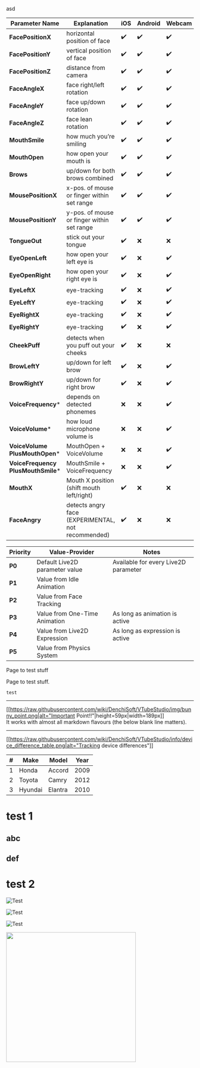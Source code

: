 asd

| Parameter Name | Explanation                 | iOS  | Android | Webcam |
| --------------- | -------------------------- | ---- | ------- | ------- |
| **FacePositionX**  | horizontal position of face | ✔️  | ✔️      |    ✔️ |
| **FacePositionY** | vertical position of face | ✔️ | ✔️ | ✔️ |
| **FacePositionZ** | distance from camera | ✔️ | ✔️ | ✔️ |
| **FaceAngleX** | face right/left rotation | ✔️ | ✔️ | ✔️ |
| **FaceAngleY** | face up/down rotation | ✔️ | ✔️ | ✔️ |
| **FaceAngleZ** | face lean rotation | ✔️ | ✔️ | ✔️ |
| **MouthSmile** | how much you’re smiling | ✔️ | ✔️ | ✔️ |
| **MouthOpen** | how open your mouth is | ✔️ | ✔️ | ✔️ |
| **Brows** | up/down for both brows combined | ✔️ | ✔️ | ✔️ |
| **MousePositionX** | x-pos. of mouse or finger within set range | ✔️ | ✔️ | ✔️ |
| **MousePositionY** | y-pos. of mouse or finger within set range | ✔️ | ✔️ | ✔️ |
| **TongueOut** | stick out your tongue | ✔️ | ❌ | ❌ |
| **EyeOpenLeft** | how open your left eye is | ✔️ | ❌ | ✔️ |
| **EyeOpenRight** | how open your right eye is | ✔️ | ❌ | ✔️ |
| **EyeLeftX** | eye-tracking | ✔️ | ❌ | ✔️ |
| **EyeLeftY** | eye-tracking | ✔️ | ❌ | ✔️ |
| **EyeRightX** | eye-tracking | ✔️ | ❌ | ✔️ |
| **EyeRightY** | eye-tracking | ✔️ | ❌ | ✔️ |
| **CheekPuff** | detects when you puff out your cheeks | ✔️ | ❌ | ❌ |
| **BrowLeftY** | up/down for left brow | ✔️ | ❌ | ✔️ |
| **BrowRightY** | up/down for right brow | ✔️ | ❌ | ✔️ |
| **VoiceFrequency*** | depends on detected phonemes | ❌ | ❌ | ✔️ |
| **VoiceVolume*** | how loud microphone volume is | ❌ | ❌ | ✔️ |
| **VoiceVolume<br/>PlusMouthOpen*** | MouthOpen + VoiceVolume | ❌ | ❌ | ✔️ |
| **VoiceFrequency<br/>PlusMouthSmile*** | MouthSmile + VoiceFrequency | ❌ | ❌ | ✔️ |
| **MouthX** | Mouth X position (shift mouth left/right) | ✔️ | ❌ | ❌ |
| **FaceAngry** | detects angry face<br/>(EXPERIMENTAL, not recommended) | ✔️ | ❌ | ❌  |



| Priority | Value-Provider | Notes |
| -------- | -------------- | ----- |
| **P0** | Default Live2D parameter value | Available for every Live2D parameter |
| **P1** | Value from Idle Animation | |
| **P2** | Value from Face Tracking | |
| **P3** | Value from One-Time Animation | As long as animation is active |
| **P4** | Value from Live2D Expression | As long as expression is active |
| **P5** | Value from Physics System | |













Page to test stuff

Page to test stuff.

```
test
```


---
[[https://raw.githubusercontent.com/wiki/DenchiSoft/VTubeStudio/img/bunny_point.png|alt="Important Point!!"|height=59px|width=189px]]<br/>
It works with almost all markdown flavours (the below blank line matters).

---

[[https://raw.githubusercontent.com/wiki/DenchiSoft/VTubeStudio/info/device_difference_table.png|alt="Tracking device differences"]]

<table class="pure-table">
    <thead>
        <tr>
            <th>#</th>
            <th>Make</th>
            <th>Model</th>
            <th>Year</th>
        </tr>
    </thead>
    <tbody>
        <tr>
            <td>1</td>
            <td>Honda</td>
            <td>Accord</td>
            <td>2009</td>
        </tr>
        <tr>
            <td>2</td>
            <td>Toyota</td>
            <td>Camry</td>
            <td>2012</td>
        </tr>
        <tr>
            <td>3</td>
            <td>Hyundai</td>
            <td>Elantra</td>
            <td>2010</td>
        </tr>
    </tbody>
</table>

# test 1

## abc

## def

# test 2

 ![Test](https://raw.githubusercontent.com/wiki/DenchiSoft/VTubeStudio/img/voice_lipsync.jpg)

 ![Test](https://raw.githubusercontent.com/wiki/DenchiSoft/VTubeStudio/img/vts_basic_setup_detail_small.png)


 ![Test](https://raw.githubusercontent.com/wiki/DenchiSoft/VTubeStudio/img/test.png)

<img src="https://raw.githubusercontent.com/wiki/DenchiSoft/VTubeStudio/img/test.png" align="left" height="348" width="348" >